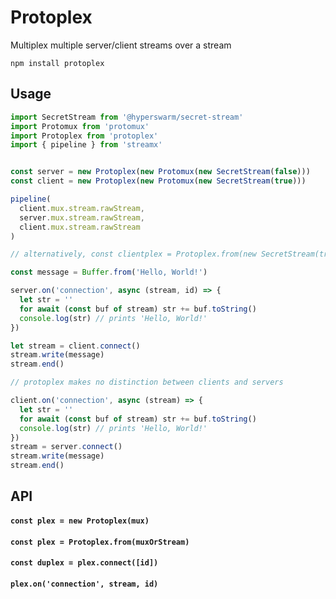 # Protoplex

Multiplex multiple server/client streams over a stream

`npm install protoplex`

## Usage
```js
import SecretStream from '@hyperswarm/secret-stream'
import Protomux from 'protomux'
import Protoplex from 'protoplex'
import { pipeline } from 'streamx'


const server = new Protoplex(new Protomux(new SecretStream(false)))
const client = new Protoplex(new Protomux(new SecretStream(true)))

pipeline(
  client.mux.stream.rawStream,
  server.mux.stream.rawStream,
  client.mux.stream.rawStream
)

// alternatively, const clientplex = Protoplex.from(new SecretStream(true))

const message = Buffer.from('Hello, World!')

server.on('connection', async (stream, id) => {
  let str = ''
  for await (const buf of stream) str += buf.toString()
  console.log(str) // prints 'Hello, World!'
})

let stream = client.connect()
stream.write(message)
stream.end()

// protoplex makes no distinction between clients and servers

client.on('connection', async (stream) => {
  let str = ''
  for await (const buf of stream) str += buf.toString()
  console.log(str) // prints 'Hello, World!'
})
stream = server.connect()
stream.write(message)
stream.end()
```

## API

#### `const plex = new Protoplex(mux)`

#### `const plex = Protoplex.from(muxOrStream)`

#### `const duplex = plex.connect([id])`

#### `plex.on('connection', stream, id)`

